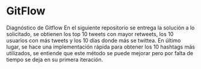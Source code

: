 # GitFlow
Diagnóstico de Gitflow
En el siguiente repositorio se entrega la solución a lo solicitado, se obtienen los top 10 tweets con mayor retweets, los 10 usuarios con más tweets y los 10 días donde más se twittea. En último lugar, se hace una implementación rápida para obtener los 10 hashtags más utilizados, se entiende que este método se puede mejorar pero por falta de tiempo se deja en su primera iteración. 
